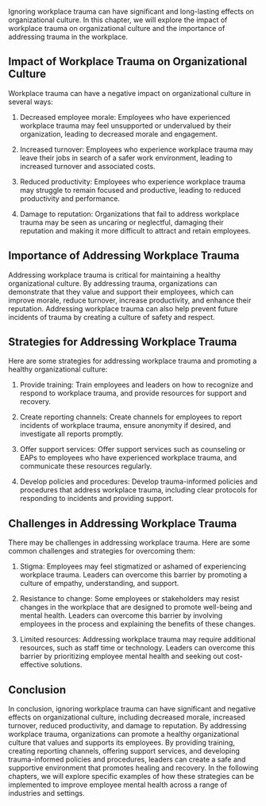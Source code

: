 
Ignoring workplace trauma can have significant and long-lasting effects on organizational culture. In this chapter, we will explore the impact of workplace trauma on organizational culture and the importance of addressing trauma in the workplace.

Impact of Workplace Trauma on Organizational Culture
----------------------------------------------------

Workplace trauma can have a negative impact on organizational culture in several ways:

1. Decreased employee morale: Employees who have experienced workplace trauma may feel unsupported or undervalued by their organization, leading to decreased morale and engagement.

2. Increased turnover: Employees who experience workplace trauma may leave their jobs in search of a safer work environment, leading to increased turnover and associated costs.

3. Reduced productivity: Employees who experience workplace trauma may struggle to remain focused and productive, leading to reduced productivity and performance.

4. Damage to reputation: Organizations that fail to address workplace trauma may be seen as uncaring or neglectful, damaging their reputation and making it more difficult to attract and retain employees.

Importance of Addressing Workplace Trauma
-----------------------------------------

Addressing workplace trauma is critical for maintaining a healthy organizational culture. By addressing trauma, organizations can demonstrate that they value and support their employees, which can improve morale, reduce turnover, increase productivity, and enhance their reputation. Addressing workplace trauma can also help prevent future incidents of trauma by creating a culture of safety and respect.

Strategies for Addressing Workplace Trauma
------------------------------------------

Here are some strategies for addressing workplace trauma and promoting a healthy organizational culture:

1. Provide training: Train employees and leaders on how to recognize and respond to workplace trauma, and provide resources for support and recovery.

2. Create reporting channels: Create channels for employees to report incidents of workplace trauma, ensure anonymity if desired, and investigate all reports promptly.

3. Offer support services: Offer support services such as counseling or EAPs to employees who have experienced workplace trauma, and communicate these resources regularly.

4. Develop policies and procedures: Develop trauma-informed policies and procedures that address workplace trauma, including clear protocols for responding to incidents and providing support.

Challenges in Addressing Workplace Trauma
-----------------------------------------

There may be challenges in addressing workplace trauma. Here are some common challenges and strategies for overcoming them:

1. Stigma: Employees may feel stigmatized or ashamed of experiencing workplace trauma. Leaders can overcome this barrier by promoting a culture of empathy, understanding, and support.

2. Resistance to change: Some employees or stakeholders may resist changes in the workplace that are designed to promote well-being and mental health. Leaders can overcome this barrier by involving employees in the process and explaining the benefits of these changes.

3. Limited resources: Addressing workplace trauma may require additional resources, such as staff time or technology. Leaders can overcome this barrier by prioritizing employee mental health and seeking out cost-effective solutions.

Conclusion
----------

In conclusion, ignoring workplace trauma can have significant and negative effects on organizational culture, including decreased morale, increased turnover, reduced productivity, and damage to reputation. By addressing workplace trauma, organizations can promote a healthy organizational culture that values and supports its employees. By providing training, creating reporting channels, offering support services, and developing trauma-informed policies and procedures, leaders can create a safe and supportive environment that promotes healing and recovery. In the following chapters, we will explore specific examples of how these strategies can be implemented to improve employee mental health across a range of industries and settings.
